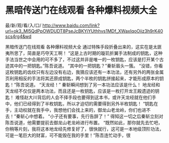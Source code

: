 # 黑暗传送门在线观看 各种爆料视频大全

最/新/观/看/入/口/ http://www.baidu.com/link?url=ok3_Ml5QdPpOWDUDT8PseJcBKYiYUthhvs1MDf_XWaxIqoOiiz3h9rK40scs4rg4&wd

黑暗传送门在线观看 各种爆料视频大全
 通过特殊手段折叠出来的，这实在是太匪夷所思了，简直是巧夺天工啊！
    “这是上古时期的璇玑折翼手法制成的钥匙，这种手法当世之中会用的可不多了，不过这并非是唯一的一枚钥匙，应该是打开某个古迹其中的一把钥匙。”陈吾说道。
    “其中的一把钥匙？”秦斩眉头一簇。
    “没错，你看这枚钥匙的齿纹只有左边没有右边，我猜应该还有一本功法，还有另外的两张金属页利用相反的手法将其还原成钥匙，两个半枚的钥匙拼接起来，才能形成原本的钥匙！”陈吾说道。
    “天龙经！”
    秦斩瞬间想到了另一本功法应该是什么！
    地龙经和天龙经不仅仅是两本功法，而且还是一枚钥匙，应该是一枚打开龙王殿遗迹的钥匙！
    难怪赵大川背后的人会不择手段也要得到这本书，或许天龙经就在他们手中，他们已经得到了半枚钥匙，所以才迫切的需要得到另外半枚钥匙！
    “钥匙在手，主动权就在我手中，我想他们会找上来的，御龙山老龙岭，你们也进不去！”秦斩心中想着。
    “小子还有要事，先行告辞了！”
    得知这一切之后秦斩立刻对陈吾说道，他需要提前去御龙山老龙岭进行布置。
    “既然如此，那你就先去忙吧，你稍等片刻，我将这本地龙经先修复好了，很快就行，这可是一本地级顶阶功法，可是一笔巨大的财富，可不能毁在我的手里！”陈吾连忙动手，很
